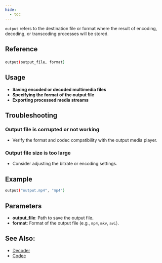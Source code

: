 ```yaml
---
hide:
  - toc
---
```


`output` refers to the destination file or format where the result of encoding, decoding, or transcoding processes will be stored.

## Reference

### 
```bash
output(output_file, format)
```
## Usage

- **Saving encoded or decoded multimedia files**
- **Specifying the format of the output file**
- **Exporting processed media streams**

## Troubleshooting

### Output file is corrupted or not working
- Verify the format and codec compatibility with the output media player.

### Output file size is too large
- Consider adjusting the bitrate or encoding settings.

## Example

```bash
output("output.mp4", "mp4")
```

## Parameters

- **output_file**: Path to save the output file.
- **format**: Format of the output file (e.g., `mp4`, `mkv`, `avi`).

## See Also:
- [Decoder](decoder.md)
- [Codec](codec.md)

